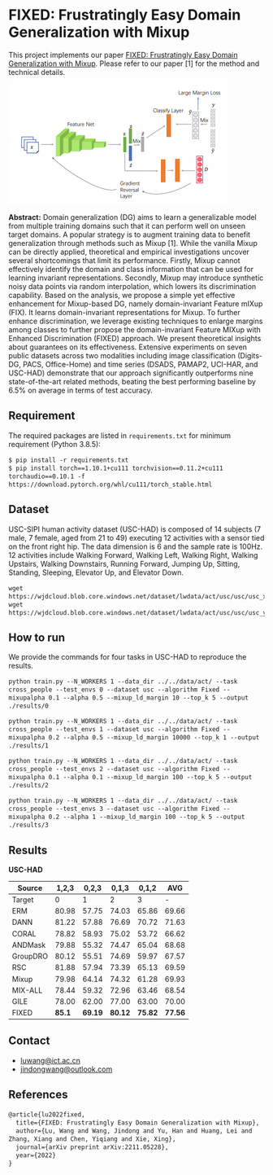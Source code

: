 # FIXED: Frustratingly Easy Domain Generalization with Mixup

This project implements our paper [FIXED: Frustratingly Easy Domain Generalization with Mixup](https://arxiv.org/abs/2211.05228). Please refer to our paper [1] for the method and technical details. 

![](resources/figures/frame.png)

**Abstract:** Domain generalization (DG) aims to learn a generalizable model from multiple training domains such that it can perform well on unseen target domains. A popular strategy is to augment training data to benefit generalization through methods such as Mixup [1]. While the vanilla Mixup can be directly applied, theoretical and empirical investigations uncover several shortcomings that limit its performance. Firstly, Mixup cannot effectively identify the domain and class information that can be used for learning invariant representations. Secondly, Mixup may introduce synthetic noisy data points via random interpolation, which lowers its discrimination capability. Based on the analysis, we propose a simple yet effective enhancement for Mixup-based DG, namely domain-invariant Feature mIXup (FIX). It learns domain-invariant representations for Mixup. To further enhance discrimination, we leverage existing techniques to enlarge margins among classes to further propose the domain-invariant Feature MIXup with Enhanced Discrimination (FIXED) approach. We present theoretical insights about guarantees on its effectiveness. Extensive experiments on seven public datasets across two modalities including image classification (Digits-DG, PACS, Office-Home) and time series (DSADS, PAMAP2, UCI-HAR, and USC-HAD) demonstrate that our approach significantly outperforms nine state-of-the-art related methods, beating the best performing baseline by 6.5% on average in terms of test accuracy.


## Requirement

The required packages are listed in `requirements.txt` for minimum requirement (Python 3.8.5):

```
$ pip install -r requirements.txt
$ pip install torch==1.10.1+cu111 torchvision==0.11.2+cu111 torchaudio==0.10.1 -f https://download.pytorch.org/whl/cu111/torch_stable.html
```

## Dataset 
USC-SIPI human activity dataset (USC-HAD) is composed of 14 subjects (7 male, 7 female, aged from 21 to 49) executing 12 activities with a sensor tied on the front right hip. The data dimension is 6 and the sample rate is 100Hz. 12 activities include Walking Forward, Walking Left, Walking Right, Walking Upstairs, Walking Downstairs, Running Forward, Jumping Up, Sitting, Standing, Sleeping, Elevator Up, and Elevator Down.

```
wget https://wjdcloud.blob.core.windows.net/dataset/lwdata/act/usc/usc/usc_x.npy
wget https://wjdcloud.blob.core.windows.net/dataset/lwdata/act/usc/usc/usc_y.npy
```

## How to run

We provide the commands for four tasks in USC-HAD to reproduce the results.

```
python train.py --N_WORKERS 1 --data_dir ../../data/act/ --task cross_people --test_envs 0 --dataset usc --algorithm Fixed --mixupalpha 0.1 --alpha 0.5 --mixup_ld_margin 10 --top_k 5 --output ./results/0
```

```
python train.py --N_WORKERS 1 --data_dir ../../data/act/ --task cross_people --test_envs 1 --dataset usc --algorithm Fixed --mixupalpha 0.2 --alpha 0.5 --mixup_ld_margin 10000 --top_k 1 --output ./results/1
```

```
python train.py --N_WORKERS 1 --data_dir ../../data/act/ --task cross_people --test_envs 2 --dataset usc --algorithm Fixed --mixupalpha 0.1 --alpha 0.1 --mixup_ld_margin 100 --top_k 5 --output ./results/2
```

```
python train.py --N_WORKERS 1 --data_dir ../../data/act/ --task cross_people --test_envs 3 --dataset usc --algorithm Fixed --mixupalpha 0.2 --alpha 1 --mixup_ld_margin 100 --top_k 5 --output ./results/3
```

## Results

**USC-HAD**

| Source   | 1,2,3    | 0,2,3     | 0,1,3     | 0,1,2     | AVG       |
|----------|----------|-----------|-----------|-----------|-----------|
| Target   | 0        | 1         | 2         | 3         | -         |
| ERM      | 80.98    | 57.75     | 74.03     | 65.86     | 69.66     |
| DANN     | 81.22    | 57.88     | 76.69     | 70.72     | 71.63     |
| CORAL    | 78.82    | 58.93     | 75.02     | 53.72     | 66.62     |
| ANDMask  | 79.88    | 55.32     | 74.47     | 65.04     | 68.68     |
| GroupDRO | 80.12    | 55.51     | 74.69     | 59.97     | 67.57     |
| RSC      | 81.88    | 57.94     | 73.39     | 65.13     | 69.59     |
| Mixup    | 79.98    | 64.14     | 74.32     | 61.28     | 69.93     |
| MIX-ALL  | 78.44    | 59.32     | 72.96     | 63.46     | 68.54     |
| GILE     | 78.00    | 62.00     | 77.00     | 63.00     | 70.00     |
| FIXED    | **85.1** | **69.19** | **80.12** | **75.82** | **77.56** |

## Contact

- luwang@ict.ac.cn
- jindongwang@outlook.com


## References

```
@article{lu2022fixed,
  title={FIXED: Frustratingly Easy Domain Generalization with Mixup},
  author={Lu, Wang and Wang, Jindong and Yu, Han and Huang, Lei and Zhang, Xiang and Chen, Yiqiang and Xie, Xing},
  journal={arXiv preprint arXiv:2211.05228},
  year={2022}
}
```
